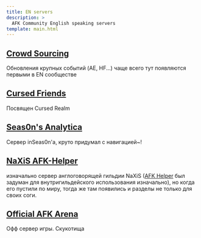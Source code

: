 ```yaml
---
title: EN servers
description: >
  AFK Community English speaking servers
template: main.html
---
```


## [Crowd Sourcing](https://discord.gg/EYtHQVWSyn)

Обновления крупных событий (AE, HF...) чаще всего тут появляются первыми в EN сообществе

## [Cursed Friends](https://discord.gg/5neB6RzAHv)

Посвящен Cursed Realm

## [Seas0n's Analytica](https://discord.gg/n8mutNttdZ)

Сервер inSeas0n'a, круто придумал с навигацией~!

## [NaXiS AFK-Helper](https://discord.com/invite/H6NY2hG)

 изначально сервер англоговорящей гильдии  NaXiS ([AFK Helper](https://afkhelper.nax.is/) был задуман для внутригильдейского использования изначально), но когда его пустили по миру, тогда же там появились и разделы не только для своих соги.

## [Official AFK Arena](https://discord.gg/afkarena)

Офф сервер игры. Скукотища
